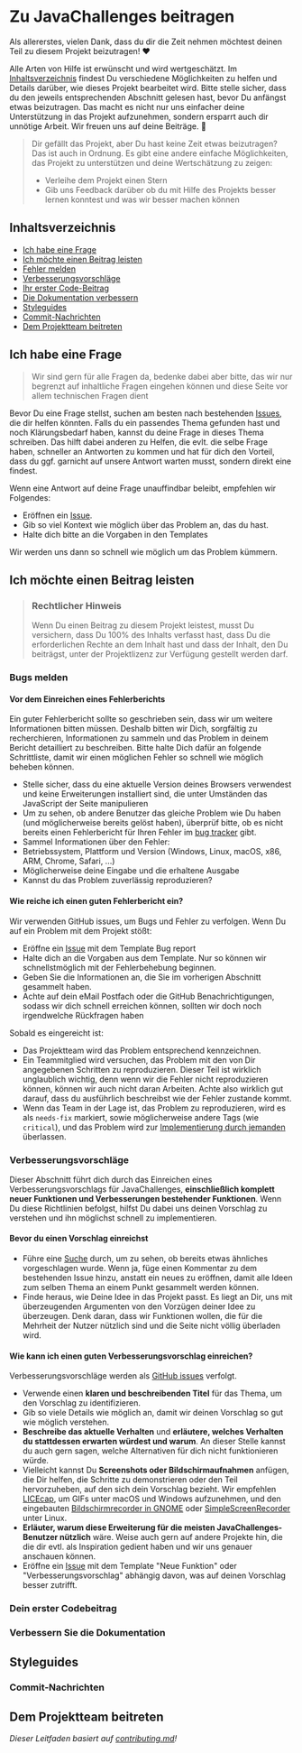 # Zu JavaChallenges beitragen

Als allererstes, vielen Dank, dass du dir die Zeit nehmen möchtest deinen Teil zu diesem Projekt beizutragen! ❤️

Alle Arten von Hilfe ist erwünscht und wird wertgeschätzt. Im [Inhaltsverzeichnis](#table-of-contents) findest Du verschiedene Möglichkeiten zu helfen und Details darüber, wie dieses Projekt bearbeitet wird. Bitte stelle sicher, dass du den jeweils entsprechenden Abschnitt gelesen hast, bevor Du anfängst etwas beizutragen. Das macht es nicht nur uns einfacher deine Unterstützung in das Projekt aufzunehmen, sondern ersparrt auch dir unnötige Arbeit. Wir freuen uns auf deine Beiträge. 🎉

> Dir gefällt das Projekt, aber Du hast keine Zeit etwas beizutragen? Das ist auch in Ordnung. Es gibt eine andere einfache Möglichkeiten, das Projekt zu unterstützen und deine Wertschätzung zu zeigen:
> - Verleihe dem Projekt einen Stern
> - Gib uns Feedback darüber ob du mit Hilfe des Projekts besser lernen konntest und was wir besser machen können 

## Inhaltsverzeichnis

- [Ich habe eine Frage](#i-have-a-question)
- [Ich möchte einen Beitrag leisten](#i-want-to-contribute)
- [Fehler melden](#reporting-bugs)
- [Verbesserungsvorschläge](#suggesting-enhancements)
- [Ihr erster Code-Beitrag](#your-first-code-contribution)
- [Die Dokumentation verbessern](#improving-the-documentation)
- [Styleguides](#styleguides)
- [Commit-Nachrichten](#commit-messages)
- [Dem Projektteam beitreten](#join-the-project-team)


## Ich habe eine Frage

> Wir sind gern für alle Fragen da, bedenke dabei aber bitte, das wir nur begrenzt auf inhaltliche Fragen eingehen können und diese Seite vor allem technischen Fragen dient

Bevor Du eine Frage stellst, suchen am besten nach bestehenden [Issues](/issues), die dir helfen könnten. Falls du ein passendes Thema gefunden hast und noch Klärungsbedarf haben, kannst du deine Frage in dieses Thema schreiben. Das hilft dabei anderen zu Helfen, die evlt. die selbe Frage haben, schneller an Antworten zu kommen und hat für dich den Vorteil, dass du ggf. garnicht auf unsere Antwort warten musst, sondern direkt eine findest.

Wenn eine Antwort auf deine Frage unauffindbar beleibt, empfehlen wir Folgendes:

- Eröffnen ein [Issue](/issues/new).
- Gib so viel Kontext wie möglich über das Problem an, das du hast.
- Halte dich bitte an die Vorgaben in den Templates

Wir werden uns dann so schnell wie möglich um das Problem kümmern.

## Ich möchte einen Beitrag leisten

> ### Rechtlicher Hinweis
> Wenn Du einen Beitrag zu diesem Projekt leistest, musst Du versichern, dass Du 100% des Inhalts verfasst hast, dass Du die erforderlichen Rechte an dem Inhalt hast und dass der Inhalt, den Du beiträgst, unter der Projektlizenz zur Verfügung gestellt werden darf.

### Bugs melden

#### Vor dem Einreichen eines Fehlerberichts

Ein guter Fehlerbericht sollte so geschrieben sein, dass wir um weitere Informationen bitten müssen. Deshalb bitten wir Dich, sorgfältig zu recherchieren, Informationen zu sammeln und das Problem in deinem Bericht detailliert zu beschreiben. Bitte halte Dich dafür an folgende Schrittliste, damit wir einen möglichen Fehler so schnell wie möglich beheben können.

- Stelle sicher, dass du eine aktuelle Version deines Browsers verwendest und keine Erweiterungen installiert sind, die unter Umständen das JavaScript der Seite manipulieren
- Um zu sehen, ob andere Benutzer das gleiche Problem wie Du haben (und möglicherweise bereits gelöst haben), überprüf bitte, ob es nicht bereits einen Fehlerbericht für Ihren Fehler im [bug tracker](/issues?q=label%3Abug) gibt.
- Sammel Informationen über den Fehler:
- Betriebssystem, Plattform und Version (Windows, Linux, macOS, x86, ARM, Chrome, Safari, ...)
- Möglicherweise deine Eingabe und die erhaltene Ausgabe
- Kannst du das Problem zuverlässig reproduzieren?

#### Wie reiche ich einen guten Fehlerbericht ein?

Wir verwenden GitHub issues, um Bugs und Fehler zu verfolgen. Wenn Du auf ein Problem mit dem Projekt stößt:

- Eröffne ein [Issue](/issues/new) mit dem Template Bug report
- Halte dich an die Vorgaben aus dem Template. Nur so können wir schnellstmöglich mit der Fehlerbehebung beginnen.
- Geben Sie die Informationen an, die Sie im vorherigen Abschnitt gesammelt haben.
- Achte auf dein eMail Postfach oder die GitHub Benachrichtigungen, sodass wir dich schnell erreichen können, sollten wir doch noch irgendwelche Rückfragen haben

Sobald es eingereicht ist:

- Das Projektteam wird das Problem entsprechend kennzeichnen.
- Ein Teammitglied wird versuchen, das Problem mit den von Dir angegebenen Schritten zu reproduzieren. Dieser Teil ist wirklich unglaublich wichtig, denn wenn wir die Fehler nicht reproduzieren können, können wir auch nicht daran Arbeiten. Achte also wirklich gut darauf, dass du ausführlich beschreibst wie der Fehler zustande kommt.
- Wenn das Team in der Lage ist, das Problem zu reproduzieren, wird es als `needs-fix` markiert, sowie möglicherweise andere Tags (wie `critical`), und das Problem wird zur [Implementierung durch jemanden](#your-first-code-contribution) überlassen.

### Verbesserungsvorschläge

Dieser Abschnitt führt dich durch das Einreichen eines Verbesserungsvorschlags für JavaChallenges, **einschließlich komplett neuer Funktionen und Verbesserungen bestehender Funktionen**. Wenn Du diese Richtlinien befolgst, hilfst Du dabei uns deinen Vorschlag zu verstehen und ihn möglichst schnell zu implementieren.

#### Bevor du einen Vorschlag einreichst

- Führe eine [Suche](/issues) durch, um zu sehen, ob bereits etwas ähnliches vorgeschlagen wurde. Wenn ja, füge einen Kommentar zu dem bestehenden Issue hinzu, anstatt ein neues zu eröffnen, damit alle Ideen zum selben Thema an einem Punkt gesammelt werden können.
- Finde heraus, wie Deine Idee in das Projekt passt. Es liegt an Dir, uns mit überzeugenden Argumenten von den Vorzügen deiner Idee zu überzeugen. Denk daran, dass wir Funktionen wollen, die für die Mehrheit der Nutzer nützlich sind und die Seite nicht völlig überladen wird.

#### Wie kann ich einen guten Verbesserungsvorschlag einreichen?

Verbesserungsvorschläge werden als [GitHub issues](/issues) verfolgt.

- Verwende einen **klaren und beschreibenden Titel** für das Thema, um den Vorschlag zu identifizieren.
- Gib so viele Details wie möglich an, damit wir deinen Vorschlag so gut wie möglich verstehen.
- **Beschreibe das aktuelle Verhalten** und **erläutere, welches Verhalten du stattdessen erwarten würdest und warum**. An dieser Stelle kannst du auch gern sagen, welche Alternativen für dich nicht funktionieren würde.
- Vielleicht kannst Du **Screenshots oder Bildschirmaufnahmen** anfügen, die Dir helfen, die Schritte zu demonstrieren oder den Teil hervorzuheben, auf den sich dein Vorschlag bezieht. Wir empfehlen [LICEcap](https://www.cockos.com/licecap/), um GIFs unter macOS und Windows aufzunehmen, und den eingebauten [Bildschirmrecorder in GNOME](https://help.gnome.org/users/gnome-help/stable/screen-shot-record.html.en) oder [SimpleScreenRecorder](https://github.com/MaartenBaert/ssr) unter Linux.
- **Erläuter, warum diese Erweiterung für die meisten JavaChallenges-Benutzer nützlich** wäre. Weise auch gern auf andere Projekte hin, die die dir evtl. als Inspiration gedient haben und wir uns genauer anschauen können.
- Eröffne ein [Issue](/issues/new) mit dem Template "Neue Funktion" oder "Verbesserungsvorschlag" abhängig davon, was auf deinen Vorschlag besser zutrifft.

### Dein erster Codebeitrag
<!-- TODO
Einrichtung der Umgebung, IDE und typische Anleitungen für den Einstieg einbeziehen?
-->

### Verbessern Sie die Dokumentation
<!-- TODO
Aktualisieren, Verbessern und Korrigieren der Dokumentation
-->

## Styleguides
### Commit-Nachrichten

## Dem Projektteam beitreten

_Dieser Leitfaden basiert auf [contributing.md](https://contributing.md/generator)!_
